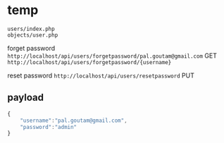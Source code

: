 # temp

```
users/index.php
objects/user.php
```

forget password
```http://localhost/api/users/forgetpassword/pal.goutam@gmail.com```   GET
```http://localhost/api/users/forgetpassword/{username}```

reset password
```http://localhost/api/users/resetpassword```      PUT

payload
---------------------------
```javascript
{
    "username":"pal.goutam@gmail.com",
    "password":"admin"                
}
```
